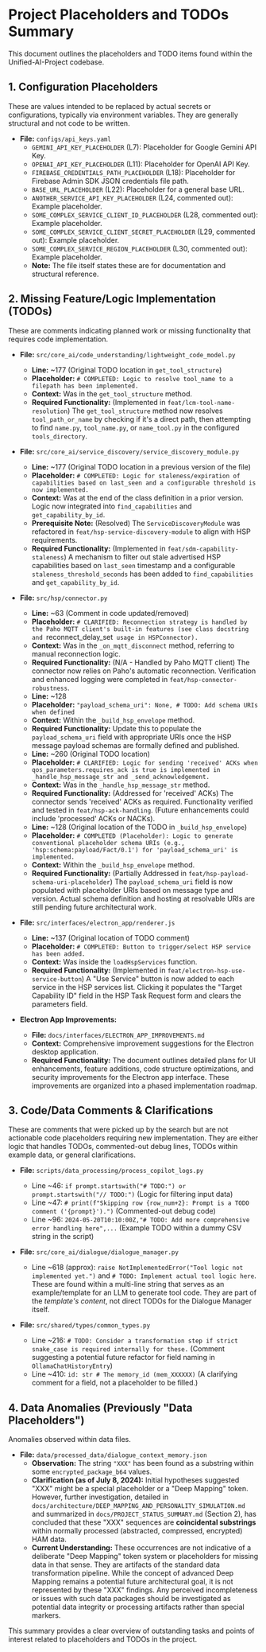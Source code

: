 # Project Placeholders and TODOs Summary

This document outlines the placeholders and TODO items found within the
Unified-AI-Project codebase.

## 1. Configuration Placeholders

These are values intended to be replaced by actual secrets or configurations,
typically via environment variables. They are generally structural and not code
to be written.

- **File:** `configs/api_keys.yaml`
  - `GEMINI_API_KEY_PLACEHOLDER` (L7): Placeholder for Google Gemini API Key.
  - `OPENAI_API_KEY_PLACEHOLDER` (L11): Placeholder for OpenAI API Key.
  - `FIREBASE_CREDENTIALS_PATH_PLACEHOLDER` (L18): Placeholder for Firebase
    Admin SDK JSON credentials file path.
  - `BASE_URL_PLACEHOLDER` (L22): Placeholder for a general base URL.
  - `ANOTHER_SERVICE_API_KEY_PLACEHOLDER` (L24, commented out): Example
    placeholder.
  - `SOME_COMPLEX_SERVICE_CLIENT_ID_PLACEHOLDER` (L28, commented out): Example
    placeholder.
  - `SOME_COMPLEX_SERVICE_CLIENT_SECRET_PLACEHOLDER` (L29, commented out):
    Example placeholder.
  - `SOME_COMPLEX_SERVICE_REGION_PLACEHOLDER` (L30, commented out): Example
    placeholder.
  - **Note:** The file itself states these are for documentation and structural
    reference.

## 2. Missing Feature/Logic Implementation (TODOs)

These are comments indicating planned work or missing functionality that
requires code implementation.

- **File:** `src/core_ai/code_understanding/lightweight_code_model.py`
  - **Line:** ~177 (Original TODO location in `get_tool_structure`)
  - **Placeholder:**
    `# COMPLETED: Logic to resolve tool_name to a filepath has been implemented.`
  - **Context:** Was in the `get_tool_structure` method.
  - **Required Functionality:** (Implemented in `feat/lcm-tool-name-resolution`)
    The `get_tool_structure` method now resolves `tool_path_or_name` by checking
    if it's a direct path, then attempting to find `name.py`, `tool_name.py`, or
    `name_tool.py` in the configured `tools_directory`.

- **File:** `src/core_ai/service_discovery/service_discovery_module.py`
  - **Line:** ~177 (Original TODO location in a previous version of the file)
  - **Placeholder:**
    `# COMPLETED: Logic for staleness/expiration of capabilities based on last_seen and a configurable threshold is now implemented.`
  - **Context:** Was at the end of the class definition in a prior version.
    Logic now integrated into `find_capabilities` and `get_capability_by_id`.
  - **Prerequisite Note:** (Resolved) The `ServiceDiscoveryModule` was
    refactored in `feat/hsp-service-discovery-module` to align with HSP
    requirements.
  - **Required Functionality:** (Implemented in `feat/sdm-capability-staleness`)
    A mechanism to filter out stale advertised HSP capabilities based on
    `last_seen` timestamp and a configurable `staleness_threshold_seconds` has
    been added to `find_capabilities` and `get_capability_by_id`.

- **File:** `src/hsp/connector.py`
  - **Line:** ~63 (Comment in code updated/removed)
  - **Placeholder:**
    `# CLARIFIED: Reconnection strategy is handled by the Paho MQTT client's built-in features (see class docstring and `reconnect_delay_set` usage in HSPConnector).`
  - **Context:** Was in the `_on_mqtt_disconnect` method, referring to manual
    reconnection logic.
  - **Required Functionality:** (N/A - Handled by Paho MQTT client) The
    connector now relies on Paho's automatic reconnection. Verification and
    enhanced logging were completed in `feat/hsp-connector-robustness`.
  - **Line:** ~128
  - **Placeholder:**
    `"payload_schema_uri": None, # TODO: Add schema URIs when defined`
  - **Context:** Within the `_build_hsp_envelope` method.
  - **Required Functionality:** Update this to populate the `payload_schema_uri`
    field with appropriate URIs once the HSP message payload schemas are
    formally defined and published.
  - **Line:** ~260 (Original TODO location)
  - **Placeholder:**
    `# CLARIFIED: Logic for sending 'received' ACKs when qos_parameters.requires_ack is true is implemented in _handle_hsp_message_str and _send_acknowledgement.`
  - **Context:** Was in the `_handle_hsp_message_str` method.
  - **Required Functionality:** (Addressed for 'received' ACKs) The connector
    sends 'received' ACKs as required. Functionality verified and tested in
    `feat/hsp-ack-handling`. (Future enhancements could include 'processed' ACKs
    or NACKs).
  - **Line:** ~128 (Original location of the TODO in `_build_hsp_envelope`)
  - **Placeholder:**
    `# COMPLETED (Placeholder): Logic to generate conventional placeholder schema URIs (e.g., 'hsp:schema:payload/Fact/0.1') for 'payload_schema_uri' is implemented.`
  - **Context:** Within the `_build_hsp_envelope` method.
  - **Required Functionality:** (Partially Addressed in
    `feat/hsp-payload-schema-uri-placeholder`) The `payload_schema_uri` field is
    now populated with placeholder URIs based on message type and version.
    Actual schema definition and hosting at resolvable URIs are still pending
    future architectural work.

- **File:** `src/interfaces/electron_app/renderer.js`
  - **Line:** ~137 (Original location of TODO comment)
  - **Placeholder:**
    `# COMPLETED: Button to trigger/select HSP service has been added.`
  - **Context:** Was inside the `loadHspServices` function.
  - **Required Functionality:** (Implemented in
    `feat/electron-hsp-use-service-button`) A "Use Service" button is now added
    to each service in the HSP services list. Clicking it populates the "Target
    Capability ID" field in the HSP Task Request form and clears the parameters
    field.

- **Electron App Improvements:**
  - **File:** `docs/interfaces/ELECTRON_APP_IMPROVEMENTS.md`
  - **Context:** Comprehensive improvement suggestions for the Electron desktop
    application.
  - **Required Functionality:** The document outlines detailed plans for UI
    enhancements, feature additions, code structure optimizations, and security
    improvements for the Electron app interface. These improvements are
    organized into a phased implementation roadmap.

## 3. Code/Data Comments & Clarifications

These are comments that were picked up by the search but are not actionable code
placeholders requiring new implementation. They are either logic that handles
TODOs, commented-out debug lines, TODOs within example data, or general
clarifications.

- **File:** `scripts/data_processing/process_copilot_logs.py`
  - Line ~46: `if prompt.startswith("# TODO:") or prompt.startswith("// TODO:")`
    (Logic for filtering input data)
  - Line ~47:
    `# print(f"Skipping row {row_num+2}: Prompt is a TODO comment ('{prompt}').")`
    (Commented-out debug code)
  - Line ~96:
    `2024-05-20T10:10:00Z,"# TODO: Add more comprehensive error handling here",...`
    (Example TODO within a dummy CSV string in the script)

- **File:** `src/core_ai/dialogue/dialogue_manager.py`
  - Line ~618 (approx):
    `raise NotImplementedError("Tool logic not implemented yet.")` and
    `# TODO: Implement actual tool logic here`. These are found within a
    multi-line string that serves as an example/template for an LLM to generate
    tool code. They are part of the _template's content_, not direct TODOs for
    the Dialogue Manager itself.

- **File:** `src/shared/types/common_types.py`
  - Line ~216:
    `# TODO: Consider a transformation step if strict snake_case is required internally for these.`
    (Comment suggesting a potential future refactor for field naming in
    `OllamaChatHistoryEntry`)
  - Line ~410: `id: str # The memory_id (mem_XXXXXX)` (A clarifying comment for
    a field, not a placeholder to be filled.)

## 4. Data Anomalies (Previously "Data Placeholders")

Anomalies observed within data files.

- **File:** `data/processed_data/dialogue_context_memory.json`
  - **Observation:** The string `"XXX"` has been found as a substring within
    some `encrypted_package_b64` values.
  - **Clarification (as of July 8, 2024):** Initial hypotheses suggested "XXX"
    might be a special placeholder or a "Deep Mapping" token. However, further
    investigation, detailed in
    `docs/architecture/DEEP_MAPPING_AND_PERSONALITY_SIMULATION.md` and
    summarized in `docs/PROJECT_STATUS_SUMMARY.md` (Section 2), has concluded
    that these "XXX" sequences are **coincidental substrings** within normally
    processed (abstracted, compressed, encrypted) HAM data.
  - **Current Understanding:** These occurrences are not indicative of a
    deliberate "Deep Mapping" token system or placeholders for missing data in
    that sense. They are artifacts of the standard data transformation pipeline.
    While the concept of advanced Deep Mapping remains a potential future
    architectural goal, it is not represented by these "XXX" findings. Any
    perceived incompleteness or issues with such data packages should be
    investigated as potential data integrity or processing artifacts rather than
    special markers.

This summary provides a clear overview of outstanding tasks and points of
interest related to placeholders and TODOs in the project.
